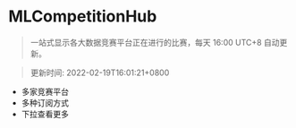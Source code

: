 # MLCompetitionHub

> 一站式显示各大数据竞赛平台正在进行的比赛，每天 16:00 UTC+8 自动更新。
  
> 更新时间: 2022-02-19T16:01:21+0800 

* 多家竞赛平台
* 多种订阅方式
* 下拉查看更多